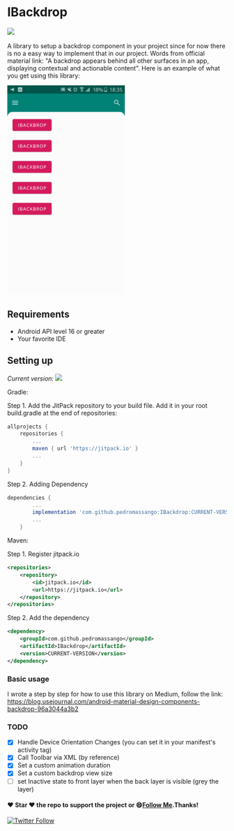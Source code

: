 # IBackdrop
[![](https://jitpack.io/v/pedromassango/IBackdrop.svg)](https://jitpack.io/#pedromassango/IBackdrop)

A library to setup a backdrop component in your project since for now there is no a easy way to implement that in our project. Words from official material link: "A backdrop appears behind all other surfaces in an app, displaying contextual and actionable content". Here is an example of what you get using this library:


<img src="/screenshots/gif1.gif" width="270" height="480">


## Requirements
- Android API level 16 or greater
- Your favorite IDE

## Setting up

*Current version:*  [![](https://jitpack.io/v/pedromassango/IBackdrop.svg)](https://jitpack.io/#pedromassango/IBackdrop)


Gradle:

Step 1. Add the JitPack repository to your build file.
Add it in your root build.gradle at the end of repositories:
```groovy
allprojects {
	repositories {
		...
		maven { url 'https://jitpack.io' }
		...
	}
}
```

Step 2. Adding Dependency
```groovy
dependencies {
        ...
	    implementation 'com.github.pedromassango:IBackdrop:CURRENT-VERSION'
	    ...
	}
```

Maven:

Step 1. Register jitpack.io
```xml
<repositories>
	<repository>
	    <id>jitpack.io</id>
	    <url>https://jitpack.io</url>
	</repository>
</repositories>
```

Step 2. Add the dependency

```xml
<dependency>
    <groupId>com.github.pedromassango</groupId>
    <artifactId>IBackdrop</artifactId>
    <version>CURRENT-VERSION</version>
</dependency>
```


### Basic usage

I wrote a step by step for how to use this library on Medium, follow the link: 
https://blog.usejournal.com/android-material-design-components-backdrop-96a3044a3b2

### TODO

- [x] Handle Device Orientation Changes (you can set it in your manifest's activity tag)
- [x] Call Toolbar via XML (by reference)
- [x] Set a custom animation duration 
- [x] Set a custom backdrop view size
- [ ] set Inactive state to front layer when the back layer is visible (grey the layer)

#### :heart: Star :heart: the repo to support the project or :smile:[Follow Me](https://github.com/pedromassango).Thanks!
[![Twitter Follow](https://img.shields.io/twitter/follow/pedromassangom.svg?style=social&label=Follow)](https://twitter.com/pedromassangom)
